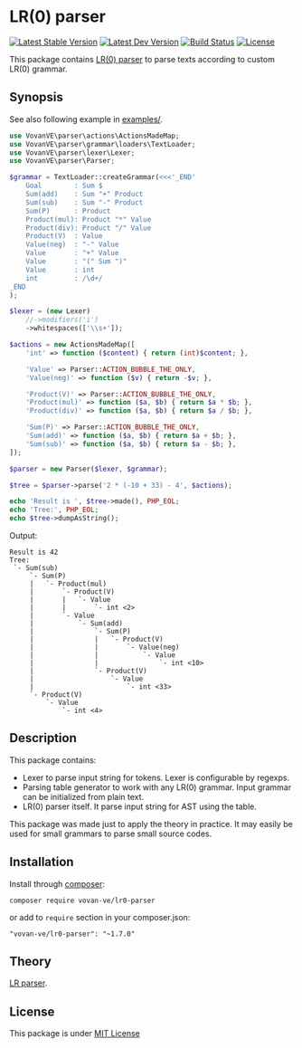 LR(0) parser
============

[![Latest Stable Version](https://img.shields.io/packagist/v/vovan-ve/lr0-parser.svg)](https://packagist.org/packages/vovan-ve/lr0-parser)
[![Latest Dev Version](https://img.shields.io/packagist/vpre/vovan-ve/lr0-parser.svg)](https://packagist.org/packages/vovan-ve/lr0-parser)
[![Build Status](https://travis-ci.org/Vovan-VE/parser.svg)](https://travis-ci.org/Vovan-VE/parser)
[![License](https://poser.pugx.org/vovan-ve/lr0-parser/license)](https://packagist.org/packages/vovan-ve/lr0-parser)

This package contains [LR(0) parser][lr-parser.wiki] to parse texts according
to custom LR(0) grammar.

Synopsis
--------

See also following example in [examples/](examples/).

```php
use VovanVE\parser\actions\ActionsMadeMap;
use VovanVE\parser\grammar\loaders\TextLoader;
use VovanVE\parser\lexer\Lexer;
use VovanVE\parser\Parser;

$grammar = TextLoader::createGrammar(<<<'_END'
    Goal        : Sum $
    Sum(add)    : Sum "+" Product
    Sum(sub)    : Sum "-" Product
    Sum(P)      : Product
    Product(mul): Product "*" Value
    Product(div): Product "/" Value
    Product(V)  : Value
    Value(neg)  : "-" Value
    Value       : "+" Value
    Value       : "(" Sum ")"
    Value       : int
    int         : /\d+/
_END
);

$lexer = (new Lexer)
    //->modifiers('i')
    ->whitespaces(['\\s+']);

$actions = new ActionsMadeMap([
    'int' => function ($content) { return (int)$content; },

    'Value' => Parser::ACTION_BUBBLE_THE_ONLY,
    'Value(neg)' => function ($v) { return -$v; },

    'Product(V)' => Parser::ACTION_BUBBLE_THE_ONLY,
    'Product(mul)' => function ($a, $b) { return $a * $b; },
    'Product(div)' => function ($a, $b) { return $a / $b; },

    'Sum(P)' => Parser::ACTION_BUBBLE_THE_ONLY,
    'Sum(add)' => function ($a, $b) { return $a + $b; },
    'Sum(sub)' => function ($a, $b) { return $a - $b; },
]);

$parser = new Parser($lexer, $grammar);

$tree = $parser->parse('2 * (-10 + 33) - 4', $actions);

echo 'Result is ', $tree->made(), PHP_EOL;
echo 'Tree:', PHP_EOL;
echo $tree->dumpAsString();
```

Output:

    Result is 42
    Tree:
     `- Sum(sub)
         `- Sum(P)
         |   `- Product(mul)
         |       `- Product(V)
         |       |   `- Value
         |       |       `- int <2>
         |       `- Value
         |           `- Sum(add)
         |               `- Sum(P)
         |               |   `- Product(V)
         |               |       `- Value(neg)
         |               |           `- Value
         |               |               `- int <10>
         |               `- Product(V)
         |                   `- Value
         |                       `- int <33>
         `- Product(V)
             `- Value
                 `- int <4>

Description
-----------

This package contains:

*   Lexer to parse input string for tokens. Lexer is configurable by regexps.
*   Parsing table generator to work with any LR(0) grammar. Input grammar can
    be initialized from plain text.
*   LR(0) parser itself. It parse input string for AST using the table.

This package was made just to apply the theory in practice. It may easily be
used for small grammars to parse small source codes.

Installation
------------

Install through [composer][]:

    composer require vovan-ve/lr0-parser

or add to `require` section in your composer.json:

    "vovan-ve/lr0-parser": "~1.7.0"

Theory
------

[LR parser][lr-parser.wiki].

License
-------

This package is under [MIT License][mit]


[composer]: http://getcomposer.org/
[lr-parser.wiki]: https://en.wikipedia.org/wiki/LR_parser
[mit]: https://opensource.org/licenses/MIT
